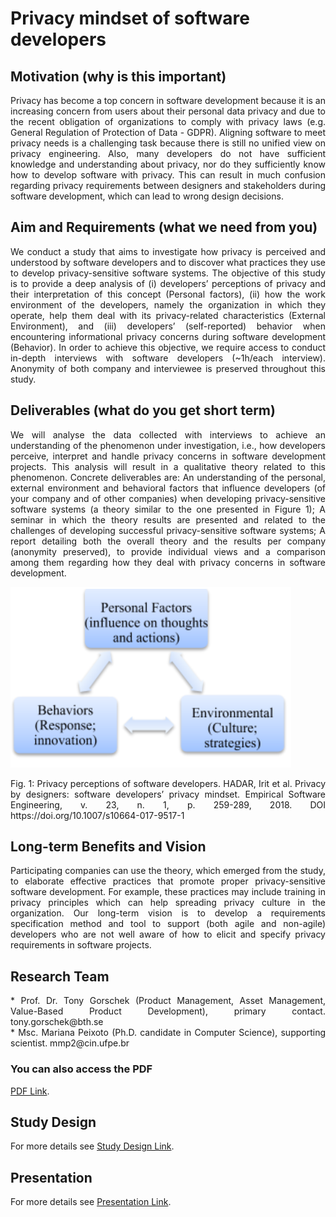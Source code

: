 # Privacy mindset of software developers

## Motivation (why is this important)
<div style="text-align: justify">Privacy has become a top concern in software development because it is an increasing  concern from users about their personal data privacy and due to the recent obligation of organizations to comply with privacy laws (e.g. General Regulation of Protection of Data - GDPR).  Aligning software to meet privacy needs is a challenging task because there is still no unified view on privacy engineering. Also, many developers do not have sufficient knowledge and understanding about privacy, nor do they sufficiently know how to develop software with privacy. This can result in much confusion regarding privacy requirements between designers and stakeholders during software development, which can lead to wrong design decisions.</div> 

## Aim and Requirements (what we need from you)
<div style="text-align: justify">We conduct a study that aims to investigate how privacy is perceived and understood by software developers and to discover what practices they use to develop privacy-sensitive software systems. The objective of this study is to provide a deep analysis of  (i) developers’ perceptions of privacy and their interpretation of this concept (Personal factors), (ii) how the work environment of the developers, namely the organization in which they operate, help them deal with its privacy-related characteristics (External Environment), and (iii) developers’ (self-reported) behavior when encountering informational privacy concerns during software development (Behavior). In order to achieve this objective, we require access to conduct in-depth interviews with software developers (~1h/each interview). Anonymity of both company and interviewee is preserved throughout this study.</div>

## Deliverables (what do you get short term)
<div style="text-align: justify">We will analyse the data collected with interviews to achieve an  understanding of the phenomenon under investigation, i.e., how developers perceive, interpret and handle privacy concerns in software development projects. This analysis will result in a qualitative theory related to this phenomenon. Concrete deliverables are: 
An understanding of the personal, external environment and behavioral factors that influence developers (of your company and of other companies) when developing privacy-sensitive software systems (a theory similar to the one presented in Figure 1);
A seminar in which the theory results are presented and related to the challenges of developing successful privacy-sensitive software systems;
A report detailing both the overall theory and the results per company (anonymity preserved), to provide individual views and a comparison among them regarding how they deal with privacy concerns in software development. </div>

![Image](https://github.com/Marianapmaia/PrivacyByDevelopers/blob/master/SCT.png?raw=true) 

<div style="text-align: justify">Fig. 1: Privacy perceptions of software developers. 
HADAR, Irit et al. Privacy by designers: software developers’ privacy mindset. Empirical Software Engineering, v. 23, n. 1, p. 259-289, 2018. DOI https://doi.org/10.1007/s10664-017-9517-1 </div>

## Long-term Benefits and Vision
<div style="text-align: justify">Participating companies can use the theory, which emerged from the study, to elaborate effective practices that promote proper  privacy-sensitive software development. For example, these practices may include training in privacy principles which can help spreading privacy culture in the organization.
Our long-term vision is to develop a requirements specification method and tool to support (both agile and non-agile) developers who are not well aware of how to elicit and specify privacy requirements in software projects. </div>

## Research Team

<div style="text-align: justify">
* Prof. Dr. Tony Gorschek (Product Management, Asset Management, Value-Based Product Development), primary contact.
tony.gorschek@bth.se </div>
<div style="text-align: justify">
* Msc. Mariana Peixoto (Ph.D. candidate in Computer Science), supporting scientist.
mmp2@cin.ufpe.br </div>

### You can also access the PDF 
[PDF Link](https://github.com/Marianapmaia/PrivacyByDevelopers/blob/master/Privacy%20mindset%20of%20software%20developers.pdf).

## Study Design 
For more details see [Study Design Link](https://github.com/Marianapmaia/PrivacyByDevelopers/blob/master/Study%203%20Design.pdf).

## Presentation 
For more details see [Presentation Link](https://docs.google.com/presentation/d/1otBcHIfccRtt6bm_rI36wU2QILopS0d4sQd0EN4xQxk/edit?usp=sharing).
